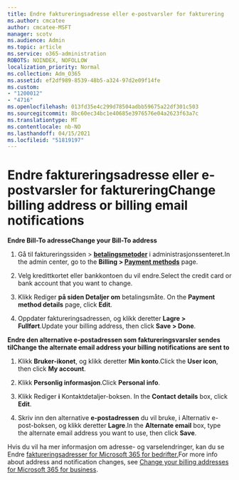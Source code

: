 ```yaml
---
title: Endre faktureringsadresse eller e-postvarsler for fakturering
ms.author: cmcatee
author: cmcatee-MSFT
manager: scotv
ms.audience: Admin
ms.topic: article
ms.service: o365-administration
ROBOTS: NOINDEX, NOFOLLOW
localization_priority: Normal
ms.collection: Adm_O365
ms.assetid: ef2df989-8539-48b5-a324-97d2e09f14fe
ms.custom:
- "1200012"
- "4716"
ms.openlocfilehash: 013fd35e4c299d78504adbb59675a22df301c503
ms.sourcegitcommit: 8bc60ec34bc1e40685e3976576e04a2623f63a7c
ms.translationtype: MT
ms.contentlocale: nb-NO
ms.lasthandoff: 04/15/2021
ms.locfileid: "51819197"
---
```

# <a name="change-billing-address-or-billing-email-notifications"></a><span data-ttu-id="2768b-102">Endre faktureringsadresse eller e-postvarsler for fakturering</span><span class="sxs-lookup"><span data-stu-id="2768b-102">Change billing address or billing email notifications</span></span>

<span data-ttu-id="2768b-103">**Endre Bill-To adresse**</span><span class="sxs-lookup"><span data-stu-id="2768b-103">**Change your Bill-To address**</span></span>

1. <span data-ttu-id="2768b-104">Gå til faktureringssiden > **[betalingsmetoder](https://go.microsoft.com/fwlink/p/?linkid=2018806)** i administrasjonssenteret.</span><span class="sxs-lookup"><span data-stu-id="2768b-104">In the admin center, go to the **Billing > [Payment methods](https://go.microsoft.com/fwlink/p/?linkid=2018806)** page.</span></span>

2. <span data-ttu-id="2768b-105">Velg kredittkortet eller bankkontoen du vil endre.</span><span class="sxs-lookup"><span data-stu-id="2768b-105">Select the credit card or bank account that you want to change.</span></span>

3. <span data-ttu-id="2768b-106">Klikk Rediger **på siden Detaljer om** betalingsmåte. </span><span class="sxs-lookup"><span data-stu-id="2768b-106">On the **Payment method details** page, click **Edit**.</span></span>

4. <span data-ttu-id="2768b-107">Oppdater faktureringsadressen, og klikk deretter **Lagre > Fullført**.</span><span class="sxs-lookup"><span data-stu-id="2768b-107">Update your billing address, then click **Save > Done**.</span></span>

<span data-ttu-id="2768b-108">**Endre den alternative e-postadressen som faktureringsvarsler sendes til**</span><span class="sxs-lookup"><span data-stu-id="2768b-108">**Change the alternate email address your billing notifications are sent to**</span></span> 

1. <span data-ttu-id="2768b-109">Klikk **Bruker-ikonet**, og klikk deretter **Min konto**.</span><span class="sxs-lookup"><span data-stu-id="2768b-109">Click the **User icon**, then click **My account**.</span></span>

2. <span data-ttu-id="2768b-110">Klikk **Personlig informasjon**.</span><span class="sxs-lookup"><span data-stu-id="2768b-110">Click **Personal info**.</span></span>

3. <span data-ttu-id="2768b-111">Klikk Rediger **i** Kontaktdetaljer-boksen. </span><span class="sxs-lookup"><span data-stu-id="2768b-111">In the **Contact details** box, click **Edit**.</span></span>

4. <span data-ttu-id="2768b-112">Skriv inn den alternative **e-postadressen** du vil bruke, i Alternativ e-post-boksen, og klikk deretter **Lagre**.</span><span class="sxs-lookup"><span data-stu-id="2768b-112">In the **Alternate email** box, type the alternate email address you want to use, then click **Save**.</span></span>

<span data-ttu-id="2768b-113">Hvis du vil ha mer informasjon om adresse- og varselendringer, kan du se Endre [faktureringsadresser for Microsoft 365 for bedrifter.](https://docs.microsoft.com/microsoft-365/commerce/billing-and-payments/change-your-billing-addresses?view=o365-worldwide)</span><span class="sxs-lookup"><span data-stu-id="2768b-113">For more info about address and notification changes, see [Change your billing addresses for Microsoft 365 for business](https://docs.microsoft.com/microsoft-365/commerce/billing-and-payments/change-your-billing-addresses?view=o365-worldwide).</span></span>
